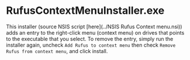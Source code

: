 # RufusContextMenuInstaller.exe
This installer (source NSIS script [here](../NSIS Rufus Context menu.nsi))
adds an entry to the right-click menu (context menu) on drives that points
to the executable that you select. To remove the entry, simply run the
installer again, uncheck `Add Rufus to context menu` then check
`Remove Rufus from context menu`, and click install.